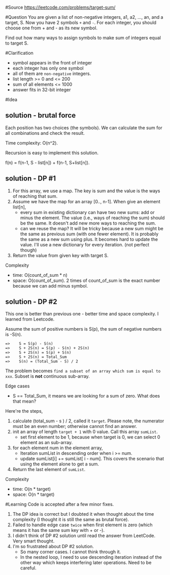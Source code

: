 #Source
https://leetcode.com/problems/target-sum/

#Question
You are given a list of non-negative integers, a1, a2, ..., an, and a target, S. Now you have 2 symbols ``+`` and ``-``. For each integer, you should choose one from + and - as its new symbol.

Find out how many ways to assign symbols to make sum of integers equal to target S.

#Clarification
* symbol appears in the front of integer
* each integer has only one symbol
* all of them are ``non-negative`` integers.
* list length >= 0 and <= 200
* sum of all elements <= 1000
* answer fits in 32-bit integer

#Idea
## solution - brutal force
Each position has two choices (the symbols). We can calculate the sum for all combinations and check the result.

Time complexity: O(n^2).

Recursion is easy to implement this solution.

f(n) = f(n-1, S - list[n]) + f(n-1, S+list[n]).

## solution - DP #1
1. For this array, we use a map. The key is sum and the value is the ways of reaching that sum.
2. Assume we have the map for an array [0.., n-1]. When give an element list[n], 
	* every sum in existing dictionary can have two new sums: add or minus the element. The value (i.e., ways of reaching the sum) should be the same. It doesn't add new more ways to reaching the sum.
	* can we reuse the map? It will be tricky because a new sum might be the same as previous sum (with one fewer element). It is probably the same as a new sum using plus. It becomes hard to update the value. I'll use a new dictionary for every iteration. (not perfect though)
3. Return the value from given key with target S.

Complexity
* time: O(count_of_sum * n)
* space: O(count_of_sum). 2 times of count_of_sum is the exact number because we can add minus symbol.

## solution - DP #2
This one is better than previous one - better time and space complexity. I learned from Leetcode.

Assume the sum of positive numbers is S(p), the sum of negative numbers is -S(n).

	=>    S = S(p) - S(n)
	=>    S + 2S(n) = S(p) - S(n) + 2S(n)
	=>    S + 2S(n) = S(p) + S(n)
	=>    S + 2S(n) = Total_Sum
	=>    S(n) = (Total_Sum - S) / 2

The problem becomes ``find a subset of an array which sum is equal to xxx``.  Subset is **not** continuous sub-array.

Edge cases
* S == Total_Sum, it means we are looking for a sum of zero. What does that mean?

Here're the steps,

1. calculate (total_sum - s ) / 2, called it ``target``. Please note, the numerator must be an even number; otherwise cannot find an answer.
2. init an array of length ``target + 1`` with 0 value. Call this array ``sumList``.
	* set first element to be 1, because when target is 0, we can select 0 element as an sub-array.
3. for each element num in the element array,
	* Iteration sumList in descending order when i >= num.
	* update sumList[i] += sumList[ i - num]. This covers the scenario that using the element alone to get a sum.
4. Return the last element of ``sumList``.

Complexity
* time: O(n * target)
* space: O(n * target)

#Learning
Code is accepted after a few minor fixes.

1. The DP idea is correct but I doubted it when thought about the time complexity (I thought it is still the same as brutal force).
2. Failed to handle edge case ``twice`` when first element is zero (which means it has the same sum key with + or -). 
3. I didn't think of DP #2 solution until read the answer from LeetCode. Very smart thought. 
4. I'm so frustrated about DP #2 solution. 
	* So many corner cases. I cannot think through it.
	* In the nested loop, I need to use descending iteration instead of the other way which keeps interfering later operations. Need to be careful.
